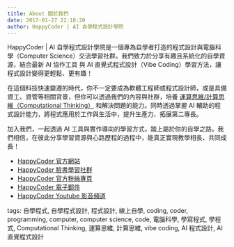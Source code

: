 ```yaml
---
title: About 關於我們
date: 2017-01-27 22:18:20
author: HappyCoder | AI 自學程式設計學院
---
```


HappyCoder | AI 自學程式設計學院是一個專為自學者打造的程式設計與電腦科學（Computer Science）交流學習社群。我們致力於分享有趣且系統化的自學資源，結合最新 AI 協作工具 與 AI 直覺式程式設計（Vibe Coding）學習方法，讓程式設計變得更輕鬆、更有趣！

在這個科技快速變遷的時代，你不一定要成為軟體工程師或程式設計師，或是具備資工、資管等相關背景，但你可以透過我們的內容與社群，培養 [運算思維/計算思維（Computational Thinking）](https://zh.wikipedia.org/zh-tw/%E8%AE%A1%E7%AE%97%E6%80%9D%E7%BB%B4) 和解決問題的能力。同時透過掌握 AI 輔助的程式設計能力，將程式應用於工作與生活中，提升生產力、拓展第二專長。

加入我們，一起透過 AI 工具與實作導向的學習方式，踏上屬於你的自學之路。我們相信，在彼此分享學習資源與心路歷程的過程中，能真正實現教學相長、共同成長！

- [HappyCoder 官方網站](https://www.happycoder.org/)
- [HappyCoder 臉書學習社群](https://www.facebook.com/groups/HappyCoderOrg/)
- [HappyCoder 官方粉絲專頁](https://www.facebook.com/HappyCoderOrg/)
- [HappyCoder 電子郵件](mailto:happycoderorg@gmail.com)
- [HappyCoder Youtube 影音頻道](https://www.youtube.com/channel/UCehU65UuvbswxhZ4CXJkdxA)

tags: 自學程式, 自學程式設計, 程式設計, 線上自學, coding, coder, programming, computer, computer science, code, 電腦科學, 學寫程式, 學程式, Computational Thinking, 運算思維, 計算思維, vibe coding, AI 程式設計, AI 直覺程式設計
